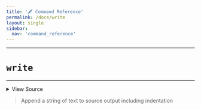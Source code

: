 ```yaml
---
title: '🖋️ Command Reference'
permalink: /docs/write
layout: single
sidebar:
  nav: 'command_reference'
---
```


---

# `write`

---



<details>
  <summary>View Source</summary>

{% highlight sh %}

__SHELLPEN_SOURCES_TEXTS[$SHELLPEN_PEN_INDEX]+="$(!fn --shellpen-private writeDSL --get-indent)$*"
!fn --shellpen-private writeDSL --mark-last-not-empty
{% endhighlight %}

</details>



> Append a string of text to source output including indentation








